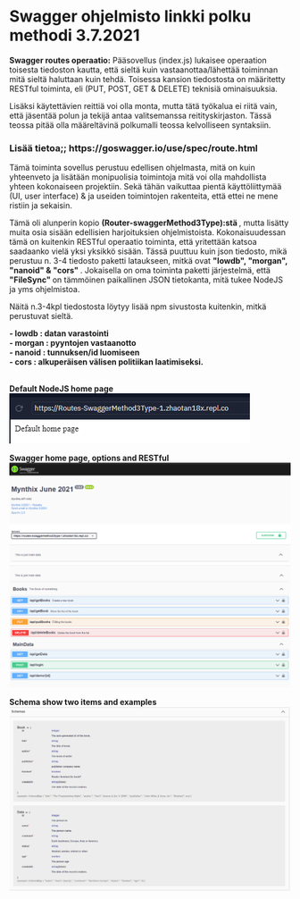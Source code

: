 <H1> Swagger ohjelmisto linkki polku methodi 3.7.2021</H1>

<b>Swagger routes operaatio:</b>
Pääsovellus (index.js) lukaisee operaation toisesta tiedoston kautta, että sieltä kuin vastaanottaa/lähettää toiminnan mitä sieltä haluttaan kuin tehdä. Toisessa kansion tiedostosta on määritetty RESTful toiminta, eli (PUT, POST, GET & DELETE) teknisiä ominaisuuksia. 

Lisäksi käytettävien reittiä voi olla monta, mutta tätä työkalua ei riitä vain, että jäsentää polun ja tekijä antaa valitsemanssa reitityskirjaston. Tässä teossa pitää olla määreltävinä polkumalli teossa kelvolliseen syntaksiin.

<h3> Lisää tietoa;; https://goswagger.io/use/spec/route.html </h3>

Tämä toiminta sovellus perustuu edellisen ohjelmasta, mitä on kuin yhteenveto ja lisätään monipuolisia toimintoja mitä voi olla mahdollista yhteen kokonaiseen projektiin. Sekä tähän vaikuttaa pientä käyttöliittymää (UI, user interface) & ja useiden toimintojen rakenteita, että ettei ne mene ristiin ja sekaisin.


Tämä oli alunperin kopio <b> (Router-swaggerMethod3Type):stä </b>, mutta lisätty muita osia sisään edellisien harjoituksien ohjelmistoista. Kokonaisuudessan tämä on kuitenkin RESTful operaatio toiminta, että yritettään katsoa saadaanko vielä yksi yksikkö sisään. Tässä puuttuu kuin json tiedosto, mikä perustuu n. 3-4 tiedosto paketti lataukseen, mitkä ovat <b> "lowdb", "morgan", "nanoid" & "cors" </b>. Jokaisella on oma toiminta paketti järjestelmä, että <b> "FileSync" </b> on tämmöinen paikallinen JSON tietokanta, mitä tukee NodeJS ja yms ohjelmistoa.

Näitä n.3-4kpl tiedostosta löytyy lisää npm sivustosta kuitenkin, mitkä perustuvat sieltä.

<b> 
- lowdb : datan varastointi <br>
- morgan : pyyntojen vastaanotto <br>
- nanoid : tunnuksen/id luomiseen <br>
- cors : alkuperäisen välisen politiikan laatimiseksi. <br>
</b> <br>


<b>Default NodeJS home page</b><br>
![Alt text](images/Node-Swagger-1.PNG?raw=true "None") <br>

<b>Swagger home page, options and RESTful </b>
![Alt text](images/Node-Swagger-2.PNG?raw=true "None")
![Alt text](images/Node-Swagger-2-1.PNG?raw=true "None") <br>

<b>Schema show two items and examples </b>
![Alt text](images/Node-Swagger-3.PNG?raw=true "None")